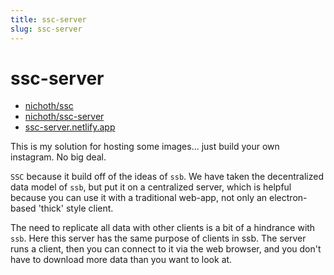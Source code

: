 ```yaml
---
title: ssc-server
slug: ssc-server
---
```


# ssc-server

* [nichoth/ssc](https://github.com/nichoth/ssc)
* [nichoth/ssc-server](https://github.com/nichoth/ssc-server)
* [ssc-server.netlify.app](https://ssc-server.netlify.app/)

This is my solution for hosting some images... just build your own instagram. No big deal. 

`SSC` because it build off of the ideas of `ssb`. We have taken the decentralized data model of `ssb`, but put it on a centralized server, which is helpful because you can use it with a traditional web-app, not only an electron-based 'thick' style client. 

The need to replicate all data with other clients is a bit of a hindrance with `ssb`. Here this server has the same purpose of clients in ssb. The server runs a client, then you can connect to it via the web browser, and you don't have to download more data than you want to look at.
